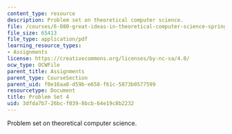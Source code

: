 ```yaml
---
content_type: resource
description: Problem set on theoretical computer science.
file: /courses/6-080-great-ideas-in-theoretical-computer-science-spring-2008/3dfda7b726bcf0398bcb64e19c8b2232_ps4.pdf
file_size: 65413
file_type: application/pdf
learning_resource_types:
- Assignments
license: https://creativecommons.org/licenses/by-nc-sa/4.0/
ocw_type: OCWFile
parent_title: Assignments
parent_type: CourseSection
parent_uid: f0e16aa8-d59b-e658-f61c-5873b0577599
resourcetype: Document
title: Problem Set 4
uid: 3dfda7b7-26bc-f039-8bcb-64e19c8b2232
---
```

Problem set on theoretical computer science.